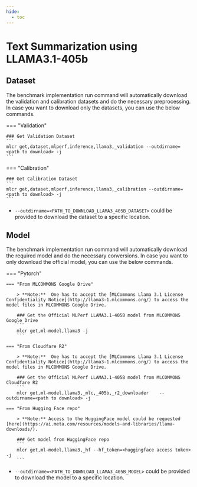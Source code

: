 ```yaml
---
hide:
  - toc
---
```


# Text Summarization using LLAMA3.1-405b

## Dataset

The benchmark implementation run command will automatically download the validation and calibration datasets and do the necessary preprocessing. In case you want to download only the datasets, you can use the below commands.

=== "Validation"

    ### Get Validation Dataset
    ```
    mlcr get,dataset,mlperf,inference,llama3,_validation --outdirname=<path to download> -j
    ```
    
=== "Calibration"

    ### Get Calibration Dataset
    ```
    mlcr get,dataset,mlperf,inference,llama3,_calibration --outdirname=<path to download> -j
    ```

- `--outdirname=<PATH_TO_DOWNLOAD_LLAMA3_405B_DATASET>` could be provided to download the dataset to a specific location.

## Model
The benchmark implementation run command will automatically download the required model and do the necessary conversions. In case you want to only download the official model, you can use the below commands.

=== "Pytorch"

    === "From MLCOMMONS Google Drive"

        > **Note:**  One has to accept the [MLCommons Llama 3.1 License Confidentiality Notice](http://llama3-1.mlcommons.org/) to access the model files in MLCOMMONS Google Drive. 

        ### Get the Official MLPerf LLAMA3.1-405B model from MLCOMMONS Google Drive
        ```
        mlcr get,ml-model,llama3 -j
        ```
    
    === "From Cloudfare R2"

        > **Note:**  One has to accept the [MLCommons Llama 3.1 License Confidentiality Notice](http://llama3-1.mlcommons.org/) to access the model files in MLCOMMONS Google Drive. 

        ### Get the Official MLPerf LLAMA3.1-405B model from MLCOMMONS Cloudfare R2
        ```
        mlcr get,ml-model,llama3,_mlc,_405b,_r2_downloader    --outdirname=<path to download> -j

    === "From Hugging Face repo"

        > **Note:** Access to the HuggingFace model could be requested [here](https://ai.meta.com/resources/models-and-libraries/llama-downloads/).

        ### Get model from HuggingFace repo
        ```
        mlcr get,ml-model,llama3,_hf --hf_token=<huggingface access token> -j
        ```

- `--outdirname=<PATH_TO_DOWNLOAD_LLAMA3_405B_MODEL>` could be provided to download the model to a specific location.